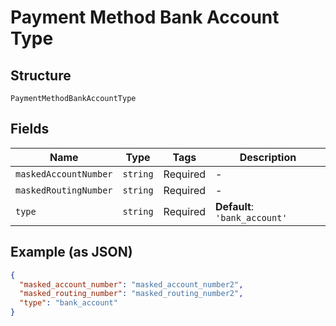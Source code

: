 
# Payment Method Bank Account Type

## Structure

`PaymentMethodBankAccountType`

## Fields

| Name | Type | Tags | Description |
|  --- | --- | --- | --- |
| `maskedAccountNumber` | `string` | Required | - |
| `maskedRoutingNumber` | `string` | Required | - |
| `type` | `string` | Required | **Default**: `'bank_account'` |

## Example (as JSON)

```json
{
  "masked_account_number": "masked_account_number2",
  "masked_routing_number": "masked_routing_number2",
  "type": "bank_account"
}
```

